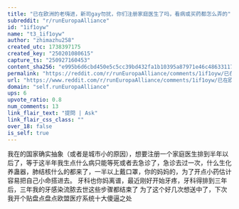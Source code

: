```yaml
---
title: "已在欧洲的老嗨进，新司gay勿扰，你们注册家庭医生了吗，看病或买药都怎么弄的"
subreddit: "r/runEuropaAlliance"
id: "1if1oyw"
name: "t3_1if1oyw"
author: "zhimazhu258"
created_utc: 1738397175
created_key: "250201080615"
capture_ts: "250927160453"
content_sha256: "e995b6d6cbd450e5c5cc39bd432fa1b10395a87971e46c48633117e82f2077f8"
permalink: "https://reddit.com/r/runEuropaAlliance/comments/1if1oyw/已在欧洲的老嗨进新司gay勿扰你们注册家庭医生了吗看病或买药都怎么弄的/"
url: "https://www.reddit.com/r/runEuropaAlliance/comments/1if1oyw/已在欧洲的老嗨进新司gay勿扰你们注册家庭医生了吗看病或买药都怎么弄的/"
domain: "self.runEuropaAlliance"
ups: 6
upvote_ratio: 0.8
num_comments: 13
link_flair_text: "提問 | Ask"
link_flair_css_class: ""
over_18: false
is_self: true
---
```


我在的国家确实抽象（或者是城市小的原因），想要注册一个家庭医生排到半年以后了，等于这半年我生点什么病只能等死或者去急诊了，急诊去过一次，什么生化养蛊器，肺结核什么的都来了，一半以上戴口罩，你的妈妈的，为了开点小药估计容易把自己小命搭进去。
牙科也你妈离谱，最近刚好开始牙疼，牙科得排到三年后，三年我的牙感染流脓去世这些步骤都结束了
为了这个好几次想送中了，下次我开个贴盘点盘点欧盟医疗系统十大傻逼之处
